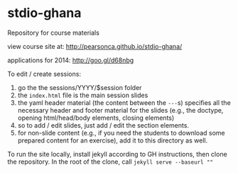 stdio-ghana
===========

Repository for course materials

view course site at: http://pearsonca.github.io/stdio-ghana/

applications for 2014: http://goo.gl/d68nbg

To edit / create sessions:
 1. go the the sessions/YYYY/$session folder
 2. the `index.html` file is the main session slides
 3. the yaml header material (the content between the `---`s) specifies all the necessary header and footer material for the slides (e.g., the doctype, opening html/head/body elements, closing elements)
 4. so to add / edit slides, just add / edit the section elements.
 5. for non-slide content (e.g., if you need the students to download some prepared content for an exercise), add it to this directory as well.

To run the site locally, install jekyll according to GH instructions, then clone the repository.  In the root of the clone, call `jekyll serve --baseurl ""`
